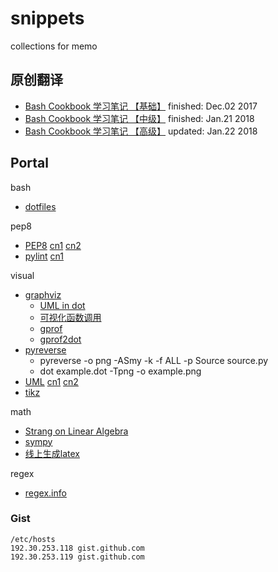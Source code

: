 # snippets
collections for memo

## 原创翻译
- [Bash Cookbook 学习笔记 【基础】][BASH_BASIC]  finished: Dec.02 2017
- [Bash Cookbook 学习笔记 【中级】][BASH_TOOLS]  finished: Jan.21 2018
- [Bash Cookbook 学习笔记 【高级】][BASH_ADVNC]  updated: Jan.22 2018
  
## Portal

bash

+ [dotfiles](http://dotfiles.github.io/)

pep8

+ [PEP8][PEP8] [cn1][PEP8_CN1] [cn2][PEP8_CN2]
+ [pylint](https://www.pylint.org) [cn1][PYLINT_CN1]

visual

+ [graphviz](http://www.graphviz.org) 
  + [UML in dot](https://www.jianshu.com/p/d730f83bd81f)
  + [可视化函数调用](https://www.ibm.com/developerworks/cn/linux/l-graphvis/)
  + [gprof](https://pypi.python.org/pypi/gprof/1.0.4)
  + [gprof2dot](https://pypi.python.org/pypi/gprof2dot)
+ [pyreverse](https://www.logilab.org/blogentry/6883)
  + pyreverse -o png -ASmy -k -f ALL -p Source source.py
  + dot example.dot -Tpng -o example.png
+ [UML](https://en.wikipedia.org/wiki/Unified_Modeling_Language) [cn1][UML_CN1] [cn2][UML_CN2]
+ [tikz](http://texample.net/tikz/)

math

+ [Strang on Linear Algebra](http://open.163.com/special/opencourse/daishu.html)
+ [sympy](http://docs.sympy.org/latest/index.html)
+ [线上生成latex](http://latex.codecogs.com/)


regex

+ [regex.info](http://www.regular-expressions.info/)

### Gist
```
/etc/hosts
192.30.253.118 gist.github.com
192.30.253.119 gist.github.com
```

[BASH_BASIC]: https://segmentfault.com/a/1190000011951451
[BASH_TOOLS]: https://segmentfault.com/a/1190000012255541
[BASH_ADVNC]: https://segmentfault.com/a/1190000012943235
[PEP8]: https://www.python.org/dev/peps/pep-0008/
[PEP8_CN1]: https://www.cnblogs.com/ajianbeyourself/p/4377933.html
[PEP8_CN2]: https://my.oschina.net/u/1433482/blog/464444?p=1
[PYLINT_CN1]: https://www.ibm.com/developerworks/cn/linux/l-cn-pylint/
[UML_CN1]: http://www.uml.org.cn/oobject/201211231.asp
[UML_CN2]: http://www.uml.org.cn/oobject/201104212.asp
